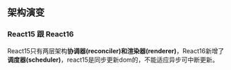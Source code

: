 ## 架构演变

### React15 跟 React16

​	React15只有两层架构**协调器(reconciler)**和**渲染器(renderer)**，React16新增了**调度器(scheduler)**，react15是同步更新dom的，不能适应异步可中断更新。



​	